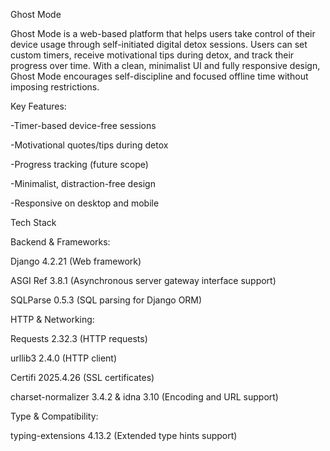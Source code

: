 
Ghost Mode

Ghost Mode is a web-based platform that helps users take control of their device usage through self-initiated digital detox sessions. Users can set custom timers, receive motivational tips during detox, and track their progress over time. With a clean, minimalist UI and fully responsive design, Ghost Mode encourages self-discipline and focused offline time without imposing restrictions.

Key Features:

-Timer-based device-free sessions

-Motivational quotes/tips during detox

-Progress tracking (future scope)

-Minimalist, distraction-free design

-Responsive on desktop and mobile


Tech Stack

Backend & Frameworks:

Django 4.2.21 (Web framework)

ASGI Ref 3.8.1 (Asynchronous server gateway interface support)

SQLParse 0.5.3 (SQL parsing for Django ORM)

HTTP & Networking:

Requests 2.32.3 (HTTP requests)

urllib3 2.4.0 (HTTP client)

Certifi 2025.4.26 (SSL certificates)

charset-normalizer 3.4.2 & idna 3.10 (Encoding and URL support)

Type & Compatibility:

typing-extensions 4.13.2 (Extended type hints support)

